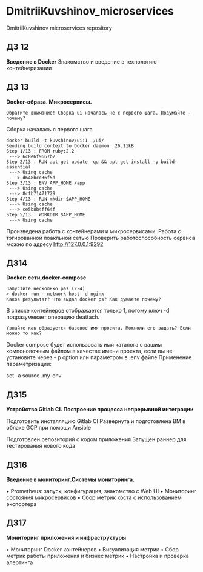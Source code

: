 # DmitriiKuvshinov_microservices
DmitriiKuvshinov microservices repository
## ДЗ 12
<b>Введение в Docker</b>
Знакомство и введение в технологию контейнеризации


## ДЗ 13
<b>Docker-образа. Микросервисы.</b>

```
Обратите внимание! Сборка ui началась не с первого шага. Подумайте - почему?
```

Сборка началась с первого шага

```
docker build -t kuvshinov/ui:1 ./ui/
Sending build context to Docker daemon  26.11kB
Step 1/13 : FROM ruby:2.2
 ---> 6c8e6f9667b2
Step 2/13 : RUN apt-get update -qq && apt-get install -y build-essential
 ---> Using cache
 ---> d648bcc36f5d
Step 3/13 : ENV APP_HOME /app
 ---> Using cache
 ---> 8cfb71471729
Step 4/13 : RUN mkdir $APP_HOME
 ---> Using cache
 ---> ce5b8b4ff64f
Step 5/13 : WORKDIR $APP_HOME
 ---> Using cache
```
Произведена работа с контейнерами и микросервисами. Работа с тэгированной лоакльной сетью
Проверить работоспособность сервиса можно по адресу http://127.0.0.1:9292

## ДЗ14
<b>Docker: сети,docker-compose</b>
```
Запустите несколько раз (2-4)
> docker run --network host -d nginx
Каков результат? Что выдал docker ps? Как думаете почему?
```
В списке контейнеров отображается только 1, потому ключ -d подразумевает операцию deattach.

```
Узнайте как образуется базовое имя проекта. Можноли его задать? Если можно то как? 
```
Docker compose будет использовать имя каталога с вашим компоновочным файлом в качестве имени проекта, если вы не установите через - p option или параметром в .env файле 
Применение параметризации:

set -a
source .my-env

## ДЗ15

<b>Устройство Gitlab CI. Построение процесса непрерывной интеграции</b>

Подготовить инсталляцию Gitlab CI
Развернута и подготовлена ВМ в облаке GCP при помощи Ansible

Подготовлен репозиторий с кодом приложения
Запущен раннер для тестирования нового кода

## ДЗ16

<b>Введение в мониторинг.Системы мониторинга.</b>

• Prometheus: запуск, конфигурация, знакомство с
Web UI
• Мониторинг состояния микросервисов
• Сбор метрик хоста с использованием экспортера

## ДЗ17

<b>Мониторинг приложения и инфраструктуры</b>

• Мониторинг Docker контейнеров
• Визуализация метрик
• Сбор метрик работы приложения и бизнес
метрик
• Настройка и проверка алертинга
